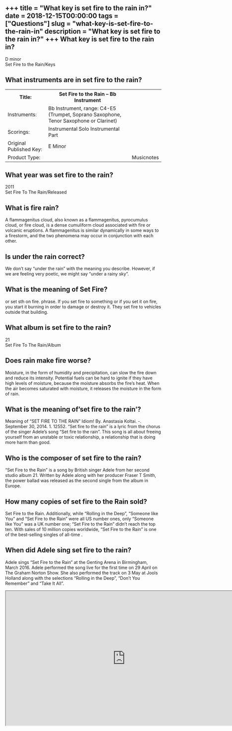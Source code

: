 +++
title = "What key is set fire to the rain in?"
date = 2018-12-15T00:00:00
tags = ["Questions"]
slug = "what-key-is-set-fire-to-the-rain-in"
description = "What key is set fire to the rain in?"
+++
What key is set fire to the rain in?
------------------------------------

D minor  
Set Fire to the Rain/Keys

What instruments are in set fire to the rain?
---------------------------------------------

<table><tr><th>Title:</th><th>Set Fire to the Rain – Bb Instrument</th></tr><tr><td>Instruments:</td><td>Bb Instrument, range: C4-E5 (Trumpet, Soprano Saxophone, Tenor Saxophone or Clarinet)</td></tr><tr><td>Scorings:</td><td>Instrumental Solo Instrumental Part</td></tr><tr><td>Original Published Key:</td><td>E Minor</td></tr><tr><td>Product Type:</td><td></td><td>Musicnotes</td></tr></table>

What year was set fire to the rain?
-----------------------------------

2011  
Set Fire To The Rain/Released

What is fire rain?
------------------

A flammagenitus cloud, also known as a flammagenitus, pyrocumulus cloud, or fire cloud, is a dense cumuliform cloud associated with fire or volcanic eruptions. A flammagenitus is similar dynamically in some ways to a firestorm, and the two phenomena may occur in conjunction with each other.

Is under the rain correct?
--------------------------

We don’t say “under the rain” with the meaning you describe. However, if we are feeling very poetic, we might say “under a rainy sky”.

What is the meaning of Set Fire?
--------------------------------

or set sth on fire. phrase. If you set fire to something or if you set it on fire, you start it burning in order to damage or destroy it. They set fire to vehicles outside that building.

What album is set fire to the rain?
-----------------------------------

21  
Set Fire To The Rain/Album

Does rain make fire worse?
--------------------------

Moisture, in the form of humidity and precipitation, can slow the fire down and reduce its intensity. Potential fuels can be hard to ignite if they have high levels of moisture, because the moisture absorbs the fire’s heat. When the air becomes saturated with moisture, it releases the moisture in the form of rain.

What is the meaning of’set fire to the rain’?
---------------------------------------------

Meaning of “SET FIRE TO THE RAIN” Idiom! By. Anastasia Koltai. -. September 30, 2014. 1. 12552. “Set fire to the rain” is a lyric from the chorus of the singer Adele’s song “Set fire to the rain”. This song is all about freeing yourself from an unstable or toxic relationship, a relationship that is doing more harm than good.

Who is the composer of set fire to the rain?
--------------------------------------------

“Set Fire to the Rain” is a song by British singer Adele from her second studio album 21. Written by Adele along with her producer Fraser T Smith, the power ballad was released as the second single from the album in Europe.

How many copies of set fire to the Rain sold?
---------------------------------------------

Set Fire to the Rain. Additionally, while “Rolling in the Deep”, “Someone like You” and “Set Fire to the Rain” were all US number ones, only “Someone like You” was a UK number one; “Set Fire to the Rain” didn’t reach the top ten. With sales of 10 million copies worldwide, “Set Fire to the Rain” is one of the best-selling singles of all-time .

When did Adele sing set fire to the rain?
-----------------------------------------

Adele sings “Set Fire to the Rain” at the Genting Arena in Birmingham, March 2016. Adele performed the song live for the first time on 29 April on The Graham Norton Show. She also performed the track on 3 May at Jools Holland along with the selections “Rolling in the Deep”, “Don’t You Remember” and “Take It All”.

<iframe allow="accelerometer; autoplay; clipboard-write; encrypted-media; gyroscope; picture-in-picture" allowfullscreen="" class="__youtube_prefs__  epyt-is-override  no-lazyload" data-no-lazy="1" data-origheight="433" data-origwidth="770" data-skipgform_ajax_framebjll="" height="433" id="_ytid_49781" loading="lazy" src="https://www.youtube.com/embed/93dCIYaB4Os?enablejsapi=1&autoplay=0&cc_load_policy=0&cc_lang_pref=&iv_load_policy=1&loop=0&modestbranding=0&rel=1&fs=1&playsinline=0&autohide=2&theme=dark&color=red&controls=1&" title="YouTube player" width="770"></iframe>